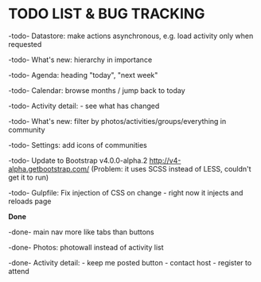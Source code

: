 # TODO LIST & BUG TRACKING

-todo- Datastore: make actions asynchronous, e.g. load activity only when requested

-todo- What's new: hierarchy in importance

-todo- Agenda: heading "today", "next week"

-todo- Calendar: browse months / jump back to today

-todo- Activity detail:
        - see what has changed

-todo- What's new: filter by photos/activities/groups/everything in community

-todo- Settings: add icons of communities

-todo- Update to Bootstrap  v4.0.0-alpha.2 http://v4-alpha.getbootstrap.com/ (Problem: it uses SCSS instead of LESS, couldn't get it to run)

-todo- Gulpfile: Fix injection of CSS on change - right now it injects and reloads page


**Done**

-done- main nav more like tabs than buttons

-done- Photos: photowall instead of activity list

-done- Activity detail:
        - keep me posted button
        - contact host
        - register to attend